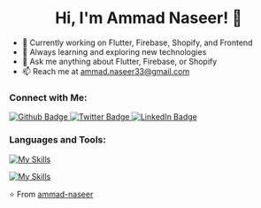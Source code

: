 <div align="center">
  <h1><b>Hi, I'm Ammad Naseer! 👋</b></h1>
</div>



- 🔭 Currently working on Flutter, Firebase, Shopify, and Frontend
- 🌱 Always learning and exploring new technologies
- 💬 Ask me anything about Flutter, Firebase, or Shopify
- 📫 Reach me at [ammad.naseer33@gmail.com](mailto:ammad.naseer33@gmail.com)

### Connect with Me:

<div id="badges">
  <a href="https://github.com/ammad-naseer">
    <img src="https://img.shields.io/badge/Github-Ammad_Naseer-blue?style=for-the-badge&logo=github&logoColor=white" alt="Github Badge"/>
  </a>
  <a href="https://twitter.com/ammadnaseer2">
    <img src="https://img.shields.io/badge/Twitter-Ammad_Naseer-blue?style=for-the-badge&logo=twitter&logoColor=white" alt="Twitter Badge"/>
  </a>
  <a href="https://pk.linkedin.com/in/ammad-naseer-05aa521b9">
    <img src="https://img.shields.io/badge/LinkedIn-Ammad_Naseer-blue?style=for-the-badge&logo=linkedin&logoColor=white" alt="LinkedIn Badge"/>
  </a>
</div>


### Languages and Tools:

[![My Skills](https://skillicons.dev/icons?i=flutter,dart,firebase,github,git)](https://skillicons.dev)

[![My Skills](https://skillicons.dev/icons?i=html,css,javascript,jquery,json)](https://skillicons.dev)


⭐️ From [ammad-naseer](https://github.com/ammad-naseer)


<!--
**Ammad-Naseer/Ammad-Naseer** is a ✨ _special_ ✨ repository because its `README.md` (this file) appears on your GitHub profile.

Here are some ideas to get you started:

- 🔭 I’m currently working on ...
- 🌱 I’m currently learning ...
- 👯 I’m looking to collaborate on ...
- 🤔 I’m looking for help with ...
- 💬 Ask me about ...
- 📫 How to reach me: ...
- 😄 Pronouns: ...
- ⚡ Fun fact: ...
-->
